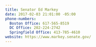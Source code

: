 ```yaml
---
title: Senator Ed Markey
date: 2017-02-03 21:01:00 -05:00
phone-numbers:
  Boston Office: 617-565-8519
  DC Office: 202-224-2742
  Springfield Office: 413-785-4610
website: https://www.markey.senate.gov/
---
```


